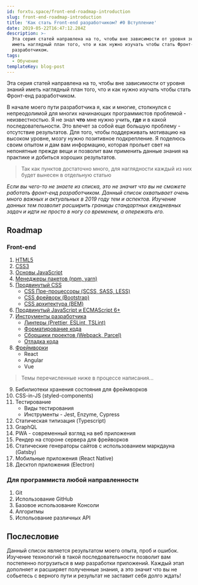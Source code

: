 ```yaml
---
id: forxtu.space/front-end-roadmap-introduction
slug: front-end-roadmap-introduction
title: 'Как стать Front-end разработчиком? #0 Вступление'
date: 2019-05-22T16:47:12.284Z
description: >-
  Эта серия статей направлена на то, чтобы вне зависимости от уровня знаний
  иметь наглядный план того, что и как нужно изучать чтобы стать Фронт-енд
  разработчиком.
tags:
  - Обучение
templateKey: blog-post
---
```

Эта серия статей направлена на то, чтобы вне зависимости от уровня знаний иметь наглядный план того, что и как нужно изучать чтобы стать Фронт-енд разработчиком.

В начале моего пути разработчика я, как и многие, столкнулся с непреодолимой для многих начинающих программистов проблемой - неизвестностью. Я не знал **что** мне нужно учить, **где** и в какой последовательности. Это влечет за собой еще большую проблему - отсутствие результатов. Для того, чтобы поддерживать мотивацию на высоком уровне, мозгу нужно позитивное подкрепление. Я поделюсь своим опытом и дам вам информацию, которая прольет свет на непонятные прежде вещи и позволит вам применить данные знания на практике и добиться хороших результатов.

> Так как пунктов достаточно много, для наглядности каждый из них будет вынесен в отдельную статью

_Если вы чего-то не знаете из списка,  это не значит что вы не сможете работать фронт-енд разработчиком. Данный список охватывает очень много важных и актуальных в 2019 году тем и аспектов. Изучение данных тем позволит расширить границы стандартных ежедневных задач и идти не просто в ногу со временем, а опережать его._

## Roadmap

### Front-end

1. [HTML5](https://forxtu.space/front-end-roadmap-html/)
2. [CSS3](https://forxtu.space/front-end-roadmap-css/)
3. [Основы JavaScript](https://forxtu.space/front-end-roadmap-basic-js/)
4. [Менеджеры пакетов (npm, yarn)](https://forxtu.space/front-end-roadmap-package-managers/)
5. [Продвинутый CSS](https://forxtu.space/front-end-roadmap-advanced-css/)
   * [CSS Пре-процессоры (SCSS, SASS, LESS)](https://forxtu.space/front-end-roadmap-advanced-css/#css-препроцессор)
   * [CSS фрейворк (Bootstrap)](https://forxtu.space/front-end-roadmap-advanced-css/#css-фреймворки)
   * [CSS архитектура (BEM)](https://forxtu.space/front-end-roadmap-advanced-css/#css-архитектура)
6. [Продвинутый JavaScript и ECMAScript 6+](https://forxtu.space/front-end-roadmap-advanced-js/)
7. [Инструменты разработчика](https://forxtu.space/front-end-roadmap-devtools/)
   * [Линтеры (Prettier, ESLint, TSLint)](https://forxtu.space/front-end-roadmap-devtools/#линтеры)
   * [Форматирование кода](https://forxtu.space/front-end-roadmap-devtools/#форматирование-кода)
   * [Сборщики проектов (Webpack, Parcel)](https://forxtu.space/front-end-roadmap-devtools/#сборщики-проектов)
   * [Отладка кода](https://forxtu.space/front-end-roadmap-devtools/#отладка)
8. [Фреймворки](https://forxtu.space/front-end-roadmap-frameworks/)
   * React
   * Angular
   * Vue

> Темы перечисленные ниже в процессе написания...

9. Бибилиотеки хранения состояния для фреймворков
10. CSS-in-JS (styled-components)
11. Тестирование
    * Виды тестирования 
    * Инструменты - Jest, Enzyme, Cypress
12. Статическая типизация (Typescript)
13. GraphQL
14. PWA - современный взгляд на веб приложения
15. Рендер на стороне сервера для фрейворков
16. Статические генераторы сайтов с использованием маркдауна (Gatsby)
17. Мобильные приложения (React Native)
18. Десктоп приложения (Electron)

### Для программиста любой направленности

1. Git
2. Использование GitHub
3. Базовое использование Консоли
4. Алгоритмы
5. Испольование различных API

## Послесловие

Данный список является результатом моего опыта, проб и ошибок. Изучение технологий в такой последовательности позволит вам постепенно погрузиться в мир разработки приложений. Каждый этап дополняет и расширяет полученные знания, а это значит что вы не собьетесь с верного пути и результат не заставит себя долго ждать!
